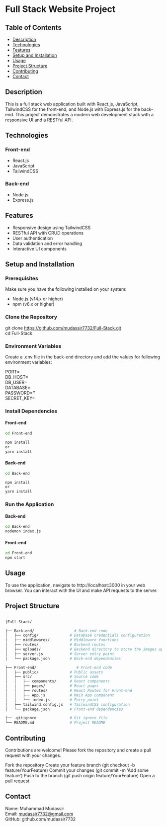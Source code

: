 # Full Stack Website Project

## Table of Contents

- [Description](#description)
- [Technologies](#technologies)
- [Features](#features)
- [Setup and Installation](#setup-and-installation)
- [Usage](#usage)
- [Project Structure](#project-structure)
- [Contributing](#contributing)
- [Contact](#contact)


## Description
This is a full stack web application built with React.js, JavaScript, TailwindCSS for the front-end, and Node.js with Express.js for the back-end. This project demonstrates a modern web development stack with a responsive UI and a RESTful API.


## Technologies

### Front-end
- React.js
- JavaScript
- TailwindCSS

### Back-end
- Node.js
- Express.js


## Features
- Responsive design using TailwindCSS
- RESTful API with CRUD operations
- User authentication
- Data validation and error handling
- Interactive UI components

## Setup and Installation

### Prerequisites
Make sure you have the following installed on your system:
- Node.js (v14.x or higher)
- npm (v6.x or higher)

### Clone the Repository
git clone https://github.com/mudassir7732/Full-Stack.git<br/>
cd Full-Stack

### Environment Variables
Create a .env file in the back-end directory and add the values for following environment variables:

PORT=<br/>
DB_HOST=<br/>
DB_USER=<br/>
DATABASE=<br/>
PASSWORD=''<br/>
SECRET_KEY=


### Install Dependencies

#### Front-end
```bash
cd Front-end

npm install
or
yarn install
```

#### Back-end
```bash
cd Back-end

npm install
or
yarn install
```


### Run the Application

#### Back-end
```bash
cd Back-end
nodemon index.js
```
#### Front-end
```bash
cd Front-end
npm start
```

## Usage
To use the application, navigate to http://localhost:3000 in your web browser. You can interact with the UI and make API requests to the server.

## Project Structure

```bash

├Full-Stack/

├── Back-end/                  # Back-end code
│   ├── config/              # Database credentials configuration
│   ├── middlewares/         # Middleware functions  
│   ├── routes/              # Backend routes
│   ├── uploads/             # Backend directory to store the images uploaded by website admin
│   ├── server.js            # Server entry point
│   └── package.json         # Back-end dependencies

├── Front-end/                  # Front-end code
│   ├── public/              # Public assets
│   ├── src/                 # Source code
│   │   ├── components/      # React components
│   │   ├── pages/           # React pages
│   │   ├── routes/          # React Routes for Front-end
│   │   ├── App.js           # Main App component
│   │   └── index.js         # Entry point
│   ├── tailwind.config.js   # TailwindCSS configuration
│   └── package.json         # Front-end dependencies

├── .gitignore               # Git ignore file
└── README.md                # Project README
```



## Contributing
Contributions are welcome! Please fork the repository and create a pull request with your changes.

Fork the repository
Create your feature branch (git checkout -b feature/YourFeature)
Commit your changes (git commit -m 'Add some feature')
Push to the branch (git push origin feature/YourFeature)
Open a pull request

## Contact
Name: Muhammad Mudassir <br/>
Email: mudassir7732@gmail.com <br/>
GitHub: github.com/mudassir7732
